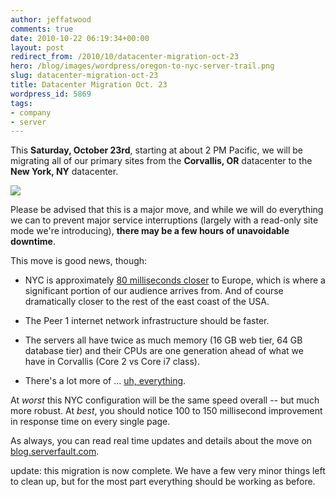 ```yaml
---
author: jeffatwood
comments: true
date: 2010-10-22 06:19:34+00:00
layout: post
redirect_from: /2010/10/datacenter-migration-oct-23
hero: /blog/images/wordpress/oregon-to-nyc-server-trail.png
slug: datacenter-migration-oct-23
title: Datacenter Migration Oct. 23
wordpress_id: 5869
tags:
- company
- server
---
```


This **Saturday, October 23rd**, starting at about 2 PM Pacific, we will be migrating all of our primary sites from the **Corvallis, OR** datacenter to the **New York, NY** datacenter.

![](/blog/images/wordpress/oregon-to-nyc-server-trail.png)

Please be advised that this is a major move, and while we will do everything we can to prevent major service interruptions (largely with a read-only site mode we're introducing), **there may be a few hours of unavoidable downtime**.

This move is good news, though:





  * NYC is approximately [80 milliseconds closer](http://serverfault.com/questions/137348/how-much-network-latency-is-typical-for-east-west-coast-usa) to Europe, which is where a significant portion of our audience arrives from. And of course dramatically closer to the rest of the east coast of the USA.

  * The Peer 1 internet network infrastructure should be faster.

  * The servers all have twice as much memory (16 GB web tier, 64 GB database tier) and their CPUs are one generation ahead of what we have in Corvallis (Core 2 vs Core i7 class).

  * There's a lot more of ... [uh, everything](http://blog.serverfault.com/post/1432571770/stack-overflows-new-york-data-center).


At _worst_ this NYC configuration will be the same speed overall -- but much more robust. At _best_, you should notice 100 to 150 millisecond improvement in response time on every single page.

As always, you can read real time updates and details about the move on [blog.serverfault.com](http://blog.serverfault.com).

update: this migration is now complete. We have a few very minor things left to clean up, but for the most part everything should be working as before.
